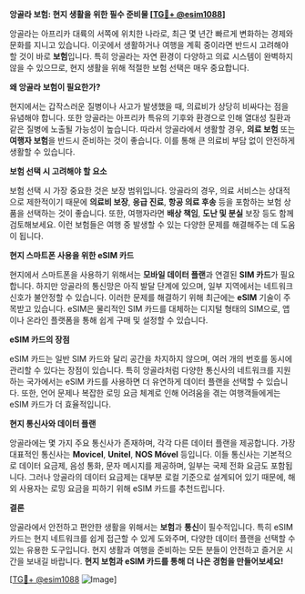 **앙골라 보험: 현지 생활을 위한 필수 준비물 [[TG💪+ @esim1088](https://t.me/s/esim1088)]**

앙골라는 아프리카 대륙의 서쪽에 위치한 나라로, 최근 몇 년간 빠르게 변화하는 경제와 문화를 지니고 있습니다. 이곳에서 생활하거나 여행을 계획 중이라면 반드시 고려해야 할 것이 바로 **보험**입니다. 특히 앙골라는 자연 환경이 다양하고 의료 시스템이 완벽하지 않을 수 있으므로, 현지 생활을 위해 적절한 보험 선택은 매우 중요합니다.

**왜 앙골라 보험이 필요한가?**

현지에서는 갑작스러운 질병이나 사고가 발생했을 때, 의료비가 상당히 비싸다는 점을 유념해야 합니다. 또한 앙골라는 아프리카 특유의 기후와 환경으로 인해 열대성 질환과 같은 질병에 노출될 가능성이 높습니다. 따라서 앙골라에서 생활할 경우, **의료 보험** 또는 **여행자 보험**을 반드시 준비하는 것이 좋습니다. 이를 통해 큰 의료비 부담 없이 안전하게 생활할 수 있습니다.

**보험 선택 시 고려해야 할 요소**

보험 선택 시 가장 중요한 것은 보장 범위입니다. 앙골라의 경우, 의료 서비스는 상대적으로 제한적이기 때문에 **의료비 보장**, **응급 진료**, **항공 의료 후송** 등을 포함하는 보험 상품을 선택하는 것이 좋습니다. 또한, 여행자라면 **배상 책임**, **도난 및 분실** 보장 등도 함께 검토해보세요. 이런 보험들은 여행 중 발생할 수 있는 다양한 문제를 해결해주는 데 도움이 됩니다.

**현지 스마트폰 사용을 위한 eSIM 카드**

현지에서 스마트폰을 사용하기 위해서는 **모바일 데이터 플랜**과 연결된 **SIM 카드**가 필요합니다. 하지만 앙골라의 통신망은 아직 발달 단계에 있으며, 일부 지역에서는 네트워크 신호가 불안정할 수 있습니다. 이러한 문제를 해결하기 위해 최근에는 **eSIM** 기술이 주목받고 있습니다. eSIM은 물리적인 SIM 카드를 대체하는 디지털 형태의 SIM으로, 앱이나 온라인 플랫폼을 통해 쉽게 구매 및 설정할 수 있습니다.

**eSIM 카드의 장점**

eSIM 카드는 일반 SIM 카드와 달리 공간을 차지하지 않으며, 여러 개의 번호를 동시에 관리할 수 있다는 장점이 있습니다. 특히 앙골라처럼 다양한 통신사의 네트워크를 지원하는 국가에서는 eSIM 카드를 사용하면 더 유연하게 데이터 플랜을 선택할 수 있습니다. 또한, 언어 문제나 복잡한 로밍 요금 체계로 인해 어려움을 겪는 여행객들에게는 eSIM 카드가 더 효율적입니다.

**현지 통신사와 데이터 플랜**

앙골라에는 몇 가지 주요 통신사가 존재하며, 각각 다른 데이터 플랜을 제공합니다. 가장 대표적인 통신사는 **Movicel**, **Unitel**, **NOS Móvel** 등입니다. 이들 통신사는 기본적으로 데이터 요금제, 음성 통화, 문자 메시지를 제공하며, 일부는 국제 전화 요금도 포함됩니다. 그러나 앙골라의 데이터 요금제는 대부분 로컬 기준으로 설계되어 있기 때문에, 해외 사용자는 로밍 요금을 피하기 위해 eSIM 카드를 추천드립니다.

**결론**

앙골라에서 안전하고 편안한 생활을 위해서는 **보험**과 **통신**이 필수적입니다. 특히 eSIM 카드는 현지 네트워크를 쉽게 접근할 수 있게 도와주며, 다양한 데이터 플랜을 선택할 수 있는 유용한 도구입니다. 현지 생활과 여행을 준비하는 모든 분들이 안전하고 즐거운 시간을 보내길 바랍니다. **현지 보험과 eSIM 카드를 통해 더 나은 경험을 만들어보세요!**

[[TG💪+ @esim1088](https://t.me/s/esim1088) ![Image](https://i.postimg.cc/Y0z9fWf4/image.png)]